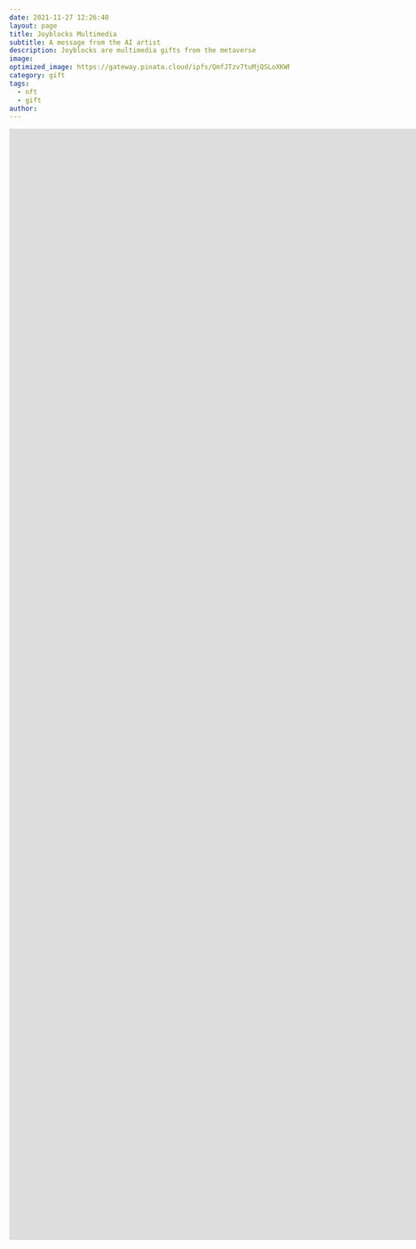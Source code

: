 ```yaml
---
date: 2021-11-27 12:26:40
layout: page
title: Joyblocks Multimedia
subtitle: A message from the AI artist
description: Joyblocks are multimedia gifts from the metaverse
image: 
optimized_image: https://gateway.pinata.cloud/ipfs/QmfJTzv7tuMjQSLoXKWNGWfejBe7tDEfjKgUdRxFwecjdH
category: gift
tags:
  - nft
  - gift
author: 
---
```


<iframe src='https://opensea.io/collection/joyblocks'
        width='2000px'
        height='2000px'
        frameborder='0'
        allowfullscreen></iframe>
